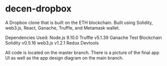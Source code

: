 # decen-dropbox
A Dropbox clone that is built on the ETH blockchain. Built using Solidity, web3.js, React, Ganache, Truffle, and Metamask wallet. 


Dependencies Used:
Node.js 9.10.0
Truffle v5.1.39
Ganache Test Blockchain
Solidity v0.5.16
web3.js v1.2.1
Redux Devtools

All code is located on the master branch. There is a picture of the final app UI as well as the app design diagram on the main branch. 
